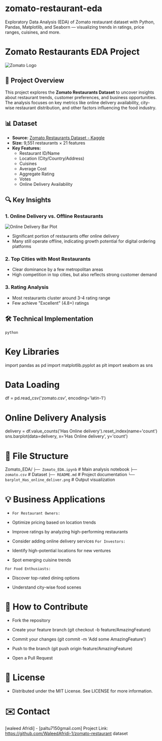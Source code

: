 # zomato-restaurant-eda
Exploratory Data Analysis (EDA) of Zomato restaurant dataset with Python, Pandas, Matplotlib, and Seaborn — visualizing trends in ratings, price ranges, cuisines, and more.


# Zomato Restaurants EDA Project

![Zomato Logo](https://b.zmtcdn.com/web_assets/b40b97e677bc7b2ca77c58c61db266fe1603954218.png)

## 📌 Project Overview
This project explores the **Zomato Restaurants Dataset** to uncover insights about restaurant trends, customer preferences, and business opportunities. The analysis focuses on key metrics like online delivery availability, city-wise restaurant distribution, and other factors influencing the food industry.

## 📊 Dataset
- **Source:** [Zomato Restaurants Dataset - Kaggle](https://www.kaggle.com/datasets/shrutimehta/zomato-restaurants-data)
- **Size:** 9,551 restaurants × 21 features
- **Key Features:** 
  - Restaurant ID/Name
  - Location (City/Country/Address)
  - Cuisines
  - Average Cost
  - Aggregate Rating
  - Votes
  - Online Delivery Availability

## 🔍 Key Insights

### 1. Online Delivery vs. Offline Restaurants
![Online Delivery Bar Plot](plots/barplot_Has_online_deliver.png)
- Significant portion of restaurants offer online delivery
- Many still operate offline, indicating growth potential for digital ordering platforms

### 2. Top Cities with Most Restaurants
- Clear dominance by a few metropolitan areas
- High competition in top cities, but also reflects strong customer demand

### 3. Rating Analysis
- Most restaurants cluster around 3-4 rating range
- Few achieve "Excellent" (4.8+) ratings

## 🛠️ Technical Implementation
```python```
# Key Libraries
import pandas as pd
import matplotlib.pyplot as plt
import seaborn as sns

# Data Loading
df = pd.read_csv('zomato.csv', encoding='latin-1')



# Online Delivery Analysis
delivery = df.value_counts('Has Online delivery').reset_index(name='count')
sns.barplot(data=delivery, x='Has Online delivery', y='count')


# 📂 File Structure

Zomato_EDA/
```├── Zomato_EDA.ipynb```       # Main analysis notebook
```├── zomato.csv```             # Dataset
```├── README.md```              # Project documentation
```└── barplot_Has_online_deliver.png```  # Output visualization

# 💡 Business Applications
- ```For Restaurant Owners:```

- Optimize pricing based on location trends

- Improve ratings by analyzing high-performing restaurants

- Consider adding online delivery services
```For Investors:```

- Identify high-potential locations for new ventures

- Spot emerging cuisine trends

```For Food Enthusiasts:```

- Discover top-rated dining options

- Understand city-wise food scenes

 # 🤝 How to Contribute
- Fork the repository

- Create your feature branch (git checkout -b feature/AmazingFeature)

- Commit your changes (git commit -m 'Add some AmazingFeature')

- Push to the branch (git push origin feature/AmazingFeature)

- Open a Pull Request

# 📜 License
- Distributed under the MIT License. See LICENSE for more information.

 # ✉️ Contact
[waleed Afridi] - [paltu7150gmail.com]
Project Link: https://github.com/WaleedAfridi-1/zomato-restaurant dataset
